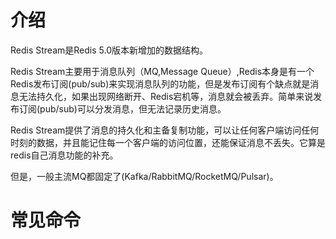 # 介绍

Redis Stream是Redis 5.0版本新增加的数据结构。

Redis Stream主要用于消息队列（MQ,Message Queue）,Redis本身是有一个Redis发布订阅(pub/sub)来实现消息队列的功能，但是发布订阅有个缺点就是消息无法持久化，如果出现网络断开、Redis宕机等，消息就会被丢弃。简单来说发布订阅(pub/sub)可以分发消息，但无法记录历史消息。

Redis Stream提供了消息的持久化和主备复制功能，可以让任何客户端访问任何时刻的数据，并且能记住每一个客户端的访问位置，还能保证消息不丢失。它算是redis自己消息功能的补充。

但是，一般主流MQ都固定了(Kafka/RabbitMQ/RocketMQ/Pulsar)。

# 常见命令